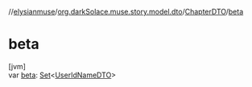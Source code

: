 //[elysianmuse](../../../index.md)/[org.darkSolace.muse.story.model.dto](../index.md)/[ChapterDTO](index.md)/[beta](beta.md)

# beta

[jvm]\
var [beta](beta.md): [Set](https://kotlinlang.org/api/latest/jvm/stdlib/kotlin.collections/-set/index.html)&lt;[UserIdNameDTO](../../org.darkSolace.muse.user.model.dto/-user-id-name-d-t-o/index.md)&gt;
